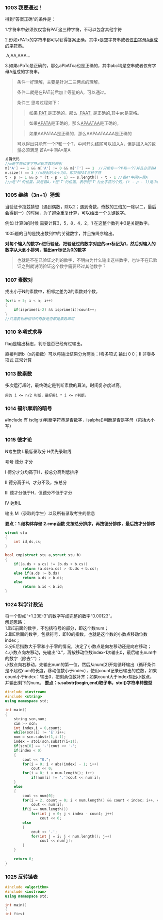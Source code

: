 ### 1003 我要通过！

得到“答案正确”的条件是：

1.字符串中必须仅仅含有PAT这三种字符，不可以包含其他字符

2.形如xPATx的字符串都可以获得答案正确，其中x是空字符串或者<u>仅由字母A组成的字符串</u>。

​                                                                                                                           A,AA,AAA...

3.如果aPbTc是正确的，那么aPbATca也是正确的，其中abc均是空串或者仅有字母A组成的字符串。

> 条件一好理解，主要是针对二三两点的理解。
>
> 条件二就是在PAT前后加上等量的A，可以通过。
>
> 条件三 思考过程如下：
>
> > 如果<u>&nbsp;PAT&nbsp;</u>是正确的，那么 <u>&nbsp;PAAT&nbsp;</u> 是正确的,其中ac是空格。
>
> > 如果<u>APATA</u>是正确的，那么<u>APAATAA</u>是正确的。
>
> > 如果AAPATAA是正确的，那么AAPAATAAAA是正确的
>
> 可以得出只能有一个P和一个T，中间开头结尾可以加入A，但是加入A的数量必须满足 首A*中间A=尾A

```c++
关键代码
//m是字符和该字符出现次数的映射
m['A'] == 1 && m['A'] != 0 && m['T'] == 1  //只能有一个P和一个T并且必须有A
m.size() == 3 //m映射的大小为3，即只有PAT三种字符
t - p != 1 && p * (t - p - 1) == s.length() - t - 1 //首A*中间A=尾A
//p是'P'的位置，就是首A，t是'T'的位置，表示到'T'为止字符的个数，(t - p - 1)是中间A，
```



### 1005 继续（3n+1）猜想

当验证卡拉兹猜想（遇到偶数，除以2；遇到奇数，奇数的三倍加一除以二，最后会得到一）的时候，为了避免重复计算，可以给出一个关键数字。

例如 计算3的时候 需要计算3，5，8，4，2，1 在这整个数列中3是关键数字。

1005题的目的是找出数列中的关键数字，并且按降序输出。

**对每个输入的数字n进行验证，把验证过的数字对应的arr标记为1，然后对输入的数字从大到小排列，输出arr标记为0的数字**

> 也就是不在已验证之列的数字，不明白为什么输出这些数字，也许不在已验证之列就说明验证这个数字需要经过其他数字？



### 1007 素数对

找出小于N的素数中，相邻之差为2的素数对个数。

```c++
for(i = 5; i < n; i++)
{
    if(isprime(i-2) && isprime(i))count++;
}
//只需要判断相邻的奇数是否都是素数即可
```



### 1010 多项式求导

flag是输出标志，判断是否已经有过输出。

直接判断b（x的指数）可以将输出结果分为两类：Ⅰ零多项式 输出 0 0；Ⅱ 非零多项式 正常计算



### 1013  数素数

多次运行超时，最终确定是判断素数的算法，时间复杂度过高。

`用的 i <= n/2 判断，最好用i * i <= n判断。`



### 1014 福尔摩斯的暗号

#include<cctype> 有 isdigit()判断字符串是否数字，isalpha()判断是否是字母（包括大小写）



### 1015 德才论

N考生数 L最低录取分 H优先录取线

考号 德分 才分

Ⅰ 德分才分均高于H，按总分高到低排序

Ⅱ 德分高于H，才分不及，按总分

Ⅲ 德才分低于H，但德分不低于才分

Ⅳ 达到L

输出 M（录取的学生）以及所有录取考生的信息

**要点：1.结构体存储 2.cmp函数 先按总分排序，再按德分排序，最后按才分排序**

```c++
struct stu
{
    int id,ds,cs;
}

bool cmp(struct stu a,struct stu b)
{
    if((a.ds + a.cs) != (b.ds + b.cs))
    	return (a.ds+a.cs) > (b.ds + b.cs);
    else if(a.ds != b.ds)
    	return a.ds > b.ds;
    else 
        return a.id < b.id;    
}
```

### 1024 科学计数法
将一个形如“+1.23E-3”的数字写成完整的数字“0.00123”。   
解题思路：   
1.取E前面的数字，不包括符号的部分，即这个数num；   
2.取E后面的数字，包括符号，即10的指数，也就是这个数的小数点移动位数index；   
3.分E后指数大于零和小于零的情况，决定了小数点是向左移动还是向右移动；   
4.小数点向左移动，先输出“0.”，再按移动位数index-1次输出0，最后输出num中的数字（除去“.”）；   
小数点向右移动，先输出num的第一位，然后从num[2]开始循环输出（循环条件是不超过num的长度，移动位数小于index），使用count记录已输出的位数，如果count小于index：输出0，把剩余位数补齐；如果count大于index输出小数点，并输出剩下的num。
**要点：s.substr(begin,end)取子串，stoi()字符串转整型**

```C++
#include <iostream>
#include <string>
using namespace std;

int main()
{
    string scn,num;
    cin >> scn;
    int index,i = 0,count;
    while(scn[i] != 'E')i++;
    num = scn.substr(1,i-1);
    index = stoi(scn.substr(i+1));
    if(scn[0] == '-')cout << '-';
    if(index < 0)
    {
        cout << "0.";
        for(i = 0; i < abs(index) - 1; i++)
            cout << 0;
        for(i = 0; i < num.length(); i++)
            if(num[i] != '.')cout << num[i];
    }
    else
    {
        cout << num[0];
        for(i = 2, count = 0; i < num.length() && count < index; i++, count++)
            cout << num[i];
        if(i == num.length())
            for(int j = 0; j < index - count; j++)
                cout << 0;
        else
        {
            cout << '.';
            for(int j = i; j < num.length(); j++)
                cout << num[j];
        }
    }
    
    return 0;
}             
```

### 1025 反转链表
```C++
#include <algorithm>
#include <iostream>
using namespace std;

int main()
{
int first

```
